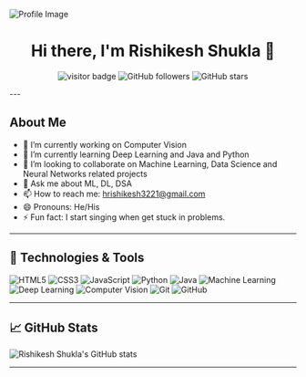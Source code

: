 ![Profile Image](https://camo.githubusercontent.com/7b0b31a9d649352b6583905a0150c6ae4bc0c7b722e5cfbb6b28ca0ba01fb22c/68747470733a2f2f696e646f616e616c79746963612e636f6d2f7374617469632f696d616765732f62616e6e6572722e676966)

<h1 align="center">Hi there, I'm Rishikesh Shukla 👋</h1>

<p align="center">
  <img src="https://visitor-badge.laobi.icu/badge?page_id=BrahamRishi" alt="visitor badge"/>
  <img src="https://img.shields.io/github/followers/BrahamRishi?label=Follow&style=social" alt="GitHub followers"/>
  <img src="https://img.shields.io/github/stars/BrahamRishi?affiliations=OWNER&style=social" alt="GitHub stars"/>
</p>
---

## About Me

- 🔭 I’m currently working on Computer Vision
- 🌱 I’m currently learning Deep Learning and Java and Python
- 👯 I’m looking to collaborate on Machine Learning, Data Science and Neural Networks related projects
- 💬 Ask me about ML, DL, DSA
- 📫 How to reach me: hrishikesh3221@gmail.com
- 😄 Pronouns: He/His
- ⚡ Fun fact: I start singing when get stuck in problems.

---

## 🔧 Technologies & Tools

![HTML5](https://img.shields.io/badge/-HTML5-E34F26?style=flat-square&logo=html5&logoColor=white)
![CSS3](https://img.shields.io/badge/-CSS3-1572B6?style=flat-square&logo=css3)
![JavaScript](https://img.shields.io/badge/-JavaScript-F7DF1E?style=flat-square&logo=javascript&logoColor=black)
![Python](https://img.shields.io/badge/-Python-3776AB?style=flat-square&logo=python&logoColor=white)
![Java](https://img.shields.io/badge/-Java-007396?style=flat-square&logo=java&logoColor=white)
![Machine Learning](https://img.shields.io/badge/-Machine%20Learning-34A853?style=flat-square&logo=google)
![Deep Learning](https://img.shields.io/badge/-Deep%20Learning-FF6F00?style=flat-square&logo=google)
![Computer Vision](https://img.shields.io/badge/-Computer%20Vision-4285F4?style=flat-square&logo=google)
![Git](https://img.shields.io/badge/-Git-F05032?style=flat-square&logo=git&logoColor=white)
![GitHub](https://img.shields.io/badge/-GitHub-181717?style=flat-square&logo=github)

---

## 📈 GitHub Stats

![Rishikesh Shukla's GitHub stats](https://github-readme-stats.vercel.app/api?username=BrahamRishi&show_icons=true&theme=radical)

---
